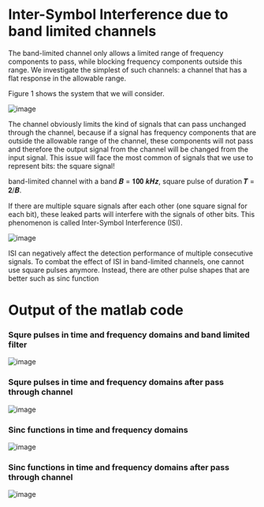 # Inter-Symbol Interference due to band limited channels
The band-limited channel only allows a limited range of frequency components to pass, while blocking frequency components outside this range. We investigate the simplest of
such channels: a channel that has a flat response in the allowable range.

Figure 1 shows the system that we will consider.

![image](https://user-images.githubusercontent.com/46444593/113660739-0f931600-96a5-11eb-8b22-57c0a95011c5.png)

The channel obviously limits the kind of signals that can pass unchanged through the channel, because if a signal has frequency components that are outside the allowable range of the channel, these components will not pass and therefore the output signal from the channel will be changed from the input signal. This issue will face the most common of signals that we use to represent bits: the square signal!

band-limited channel with a band 𝑩 = 𝟏𝟎𝟎 𝒌𝑯𝒛, square pulse of duration 𝑻 = 𝟐/𝑩.

If there are multiple square signals after each other (one square signal for each bit), these leaked parts will interfere with the signals of other bits. This phenomenon is called Inter-Symbol Interference (ISI).

![image](https://user-images.githubusercontent.com/46444593/113661033-a52ea580-96a5-11eb-9864-f29bb96b215c.png)

ISI can negatively affect the detection performance of multiple consecutive signals. To combat the effect of ISI in band-limited channels, one cannot use square pulses anymore. Instead, there are other pulse shapes that are better such as sinc function

# Output of the matlab code
### Squre pulses in time and frequency domains and band limited filter

![image](https://user-images.githubusercontent.com/46444593/113661593-b5935000-96a6-11eb-836b-64cf6fc3dfbe.png)

### Squre pulses in time and frequency domains after pass through channel

![image](https://user-images.githubusercontent.com/46444593/113661639-c5129900-96a6-11eb-8110-4eadc0cd8851.png)

### Sinc functions in time and frequency domains

![image](https://user-images.githubusercontent.com/46444593/113661674-d22f8800-96a6-11eb-9279-d3887ea60705.png)

### Sinc functions in time and frequency domains after pass through channel

![image](https://user-images.githubusercontent.com/46444593/113661699-de1b4a00-96a6-11eb-8977-bcaa85759520.png)

